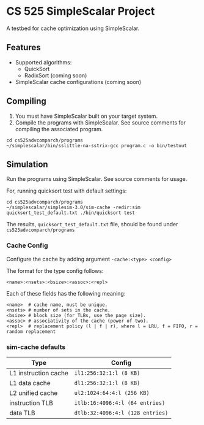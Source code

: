 # CS 525 SimpleScalar Project

A testbed for cache optimization using SimpleScalar.

## Features

- Supported algorithms:
  - QuickSort
  - RadixSort (coming soon)
- SimpleScalar cache configurations (coming soon)

## Compiling

1. You must have SimpleScalar built on your target system.
2. Compile the programs with SimpleScalar. See source comments for compiling the associated program.
```
cd cs525advcomparch/programs
~/simplescalar/bin/sslittle-na-sstrix-gcc program.c -o bin/testout
```

## Simulation

Run the programs using SimpleScalar. See source comments for usage.

For, running quicksort test with default settings:
```
cd cs525advcomparch/programs
~/simplescalar/simplesim-3.0/sim-cache -redir:sim quicksort_test_default.txt ./bin/quicksort test
```
The results, ```quicksort_test_default.txt``` file, should be found under ```cs525advcomparch/programs```

### Cache Config

Configure the cache by adding argument ```-cache:<type> <config>```

The format for the type config follows:
```
<name>:<nsets>:<bsize>:<assoc>:<repl>
```

Each of these fields has the following meaning:
```
<name>  # cache name, must be unique.
<nsets> # number of sets in the cache.
<bsize> # block size (for TLBs, use the page size).
<assoc> # associativity of the cache (power of two).
<repl>  # replacement policy (l | f | r), where l = LRU, f = FIFO, r = random replacement
```

### sim-cache defaults

|Type                | Config                             |
|--------------------|------------------------------------|
|L1 instruction cache|```il1:256:32:1:l (8 KB)```         |
|L1 data cache       |```dl1:256:32:1:l (8 KB)```         |
|L2 unified cache    |```ul2:1024:64:4:l (256 KB)```      |
|instruction TLB     |```itlb:16:4096:4:l (64 entries)``` |
|data TLB            |```dtlb:32:4096:4:l (128 entries)```|
